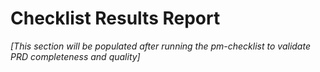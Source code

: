 # Checklist Results Report

*[This section will be populated after running the pm-checklist to validate PRD completeness and quality]*
